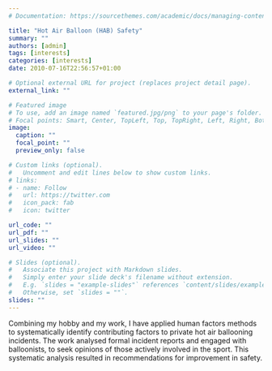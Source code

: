 ```yaml
---
# Documentation: https://sourcethemes.com/academic/docs/managing-content/

title: "Hot Air Balloon (HAB) Safety"
summary: ""
authors: [admin]
tags: [interests]
categories: [interests]
date: 2010-07-16T22:56:57+01:00

# Optional external URL for project (replaces project detail page).
external_link: ""

# Featured image
# To use, add an image named `featured.jpg/png` to your page's folder.
# Focal points: Smart, Center, TopLeft, Top, TopRight, Left, Right, BottomLeft, Bottom, BottomRight.
image:
  caption: ""
  focal_point: ""
  preview_only: false

# Custom links (optional).
#   Uncomment and edit lines below to show custom links.
# links:
# - name: Follow
#   url: https://twitter.com
#   icon_pack: fab
#   icon: twitter

url_code: ""
url_pdf: ""
url_slides: ""
url_video: ""

# Slides (optional).
#   Associate this project with Markdown slides.
#   Simply enter your slide deck's filename without extension.
#   E.g. `slides = "example-slides"` references `content/slides/example-slides.md`.
#   Otherwise, set `slides = ""`.
slides: ""
---
```

Combining my hobby and my work, I have applied human factors methods to systematically identify contributing factors to private hot air ballooning incidents. The work analysed formal incident reports and engaged with balloonists, to seek opinions of those actively involved in the sport. This systematic analysis resulted in recommendations for improvement in safety. 
